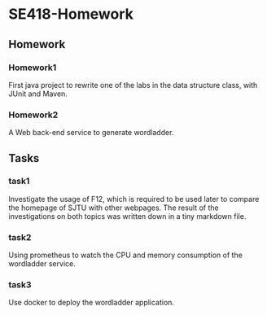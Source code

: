 # SE418-Homework
## Homework
### Homework1 
First java project to rewrite one of the labs in the data structure class, with JUnit and Maven.
### Homework2
A Web back-end service to generate wordladder.
## Tasks
### task1
Investigate the usage of F12, which is required to be used later to compare the homepage of SJTU with other webpages. The result of the investigations on both topics was written down in a tiny markdown file. 
### task2 
Using prometheus to watch the CPU and memory consumption of the wordladder service.
### task3
Use docker to deploy the wordladder application.